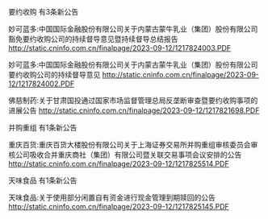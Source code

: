 要约收购 有3条新公告 

妙可蓝多:中国国际金融股份有限公司关于内蒙古蒙牛乳业（集团）股份有限公司豁免要约收购公司的持续督导意见暨持续督导总结报告 http://static.cninfo.com.cn/finalpage/2023-09-12/1217824003.PDF 

妙可蓝多:中国国际金融股份有限公司关于内蒙古蒙牛乳业（集团）股份有限公司要约收购公司的持续督导意见 http://static.cninfo.com.cn/finalpage/2023-09-12/1217824002.PDF 

佛慈制药:关于甘肃国投通过国家市场监督管理总局反垄断审查暨要约收购事项的进展公告 http://static.cninfo.com.cn/finalpage/2023-09-12/1217821698.PDF 

并购重组 有1条新公告 

重庆百货:重庆百货大楼股份有限公司关于上海证券交易所并购重组审核委员会审核公司吸收合并重庆商社（集团）有限公司暨关联交易事项会议安排的公告 http://static.cninfo.com.cn/finalpage/2023-09-12/1217825514.PDF 

天味食品 有1条新公告 

天味食品:关于使用部分闲置自有资金进行现金管理到期赎回的公告 http://static.cninfo.com.cn/finalpage/2023-09-12/1217825145.PDF 

